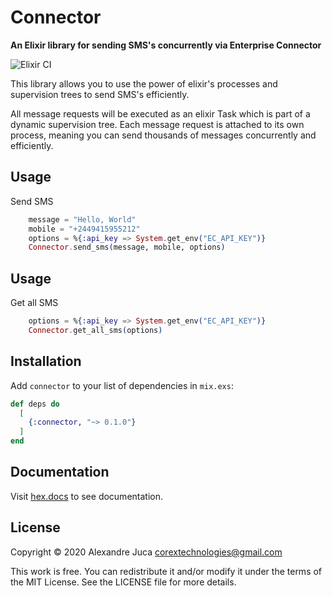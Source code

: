 # Connector

**An Elixir library for sending SMS's concurrently via Enterprise Connector**

![Elixir CI](https://github.com/AlexJuca/connector-elixir-sdk/workflows/Elixir%20CI/badge.svg)

This library allows you to use the power of elixir's processes and supervision trees 
to send SMS's efficiently. 

All message requests will be executed as an elixir Task which is part of a dynamic supervision tree. 
Each message request is attached to its own process, meaning you can send 
thousands of messages concurrently and efficiently.

## Usage
Send SMS 
```elixir
    message = "Hello, World"
    mobile = "+2449415955212"
    options = %{:api_key => System.get_env("EC_API_KEY")}
    Connector.send_sms(message, mobile, options)
```

## Usage
Get all SMS
```elixir
    options = %{:api_key => System.get_env("EC_API_KEY")}
    Connector.get_all_sms(options)
```

## Installation

Add `connector` to your list of dependencies in `mix.exs`:

```elixir
def deps do
  [
    {:connector, "~> 0.1.0"}
  ]
end
```

## Documentation
Visit [hex.docs](https://hexdocs.pm/connector/0.1.0) to see documentation.

## License

Copyright © 2020 Alexandre Juca <corextechnologies@gmail.com>

This work is free. You can redistribute it and/or modify it under the
terms of the MIT License. See the LICENSE file for more details.
